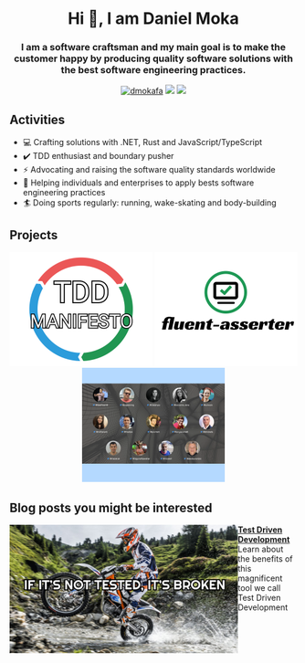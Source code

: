 <h1 align="center">Hi 👋, I am Daniel Moka </h1>


<h3 align="center">I am a software craftsman and my main goal is to make the customer happy by producing quality software solutions with the best software engineering practices.</h3>
<p align="center"> 
<a href="https://twitter.com/dmokafa" target="blank"><img src="https://img.shields.io/twitter/follow/dmokafa.svg?logo=twitter&label=@dmokafa&style=for-the-badge" alt="dmokafa" /></a> 
<a href="https://www.linkedin.com/in/danielmoka/"><img src="https://img.shields.io/badge/LinkedIn-0077B5?style=for-the-badge&logo=linkedin&logoColor=white"></a> 
<a href="mailto:mokadaniel89@gmail.com"><img src="https://img.shields.io/badge/mail-EA4335?style=for-the-badge&logo=gmail&logoColor=white"></a>

## Activities
  
- 💻 Crafting solutions with .NET, Rust and JavaScript/TypeScript
- ✔️ TDD enthusiast and boundary pusher
- ⚡ Advocating and raising the software quality standards worldwide
- 🤝 Helping individuals and enterprises to apply bests software engineering practices
- 🏄 Doing sports regularly: running, wake-skating and body-building

## Projects

<p align="center">
  <a href="https://tddmanifesto.com"><img src="/tdd-manifesto-small.png" height="200px"></a>
   <a href="https://github.com/mirind4/fluent-asserter"><img src="/fluent-asserter-logo-white-bg.png" height="200px"></a>
   <a href="https://www.youtube.com/playlist?list=PLJ3Q-TNrdsXi-och0A0PaXKojDlxv4YsB"><img src="/tdd-conf-small.png" height="200px"></a>
</p>

## Blog posts you might be interested

<p align="left">
<a href="https://danielmoka.com/2020/05/01/test-driven-development/" title="Test Driven Development"><img src="/blog-tdd-featured-image.png" alt="Test Driven Development" width="400px" align="left" /></a>
<a href="https://danielmoka.com/2020/05/01/test-driven-development/" title="Test Driven Development"><strong>Test Driven Development</strong></a>
<br/> Learn about the benefits of this magnificent tool we call Test Driven Development
</p>
